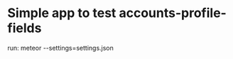 

Simple app to test accounts-profile-fields
==========================================


run: meteor --settings=settings.json
